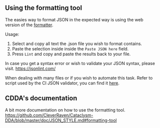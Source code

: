 ## Using the formatting tool

The easies way to format JSON in the expected way is using the web version of the [formatter](https://dev.narc.ro/cataclysm/format.html).

Usage:

1. Select and copy all text the .json file you wish to format contains.
2. Paste the selection inside inside the `Paste JSON here` field.
3. Press `Lint` and copy and paste the results back to your file.

In case you get a syntax error or wish to validate your JSON syntax, please visit.
<https://jsonlint.com/>

When dealing with many files or if you wish to automate this task.
Refer to script used by the CI JSON validator, you can find it [here](../tools/style-json.sh).

## CDDA's documentation

A bit more documentation on how to use the formatting tool.
<https://github.com/CleverRaven/Cataclysm-DDA/blob/master/doc/JSON_STYLE.md#formatting-tool>
